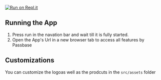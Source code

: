 [![Run on Repl.it](https://repl.it/badge/github/mattk90/neobank-sample)](https://repl.it/github/mattk90/neobank-sample)

## Running the App

1. Press run in the navation bar and wait till it is fully started.
2. Open the App's Url in a new browser tab to access all features by Passbase

## Customizations

You can customize the logoas well as the prodcuts in the `src/assets` folder


